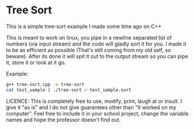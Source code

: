 # Tree Sort

This is a simple tree-sort example I made some time ago on C++

This is meant to work on linux, you pipe in a newline separated list of numbers (via input stream) and the code will gladly sort it for you. I made it to be as efficient as possible (That's still coming from my old self, so beware).
After its done it will spit it out to the output stream so you can pipe it, store it or look at it go.

Example:
```bash
g++ tree-sort.cpp -o tree-sort
cat test_sample | ./tree-sort > test_sample.sort
```

LICENCE: This is completely free to use, modify, print, laugh at or insult. I give it "as is" and I do not give guarantees other than "It worked on my computer". Feel free to include it in your school project, change the variable names and hope the professor doesn't find out.